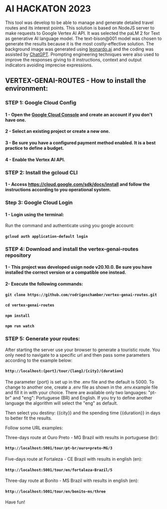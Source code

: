 # AI HACKATON 2023

This tool was develop to be able to manage and generate detailed travel routes and its interest points. This solution is based on NodeJS server to make requests to Google Vertex AI API. It was selected the paLM 2 for Text as generative AI language model. The text-bison@001 model was chosen to generate the results because it is the most costly-effective solution. The background image was generated using [leonardo.ai](https://leonardo.ai) and the coding was assisted by [ChatGPT](https://chat.openai.com). Prompting engineering techniques were also used to improve the responses giving to it instructions, context and output indicators avoiding imprecise expressions.

## VERTEX-GENAI-ROUTES - How to install the environment:

### STEP 1: Google Cloud Config

#### 1 - Open the [Google Cloud Console](https://console.cloud.google.com) and create an account if you don't have one.
#### 2 - Select an existing project or create a new one.
#### 3 - Be sure you have a configured payment method enabled. It is a best practice to define a budget.
#### 4 - Enable the Vertex AI API.

### STEP 2: Install the gcloud CLI

#### 1 - Access https://cloud.google.com/sdk/docs/install and follow the instructions according to you operational system.

### Step 3: Google Cloud Login

#### 1 - Login using the terminal:

Run the command and authenticate using you google account:

#### `gcloud auth application-default login`

### STEP 4: Download and install the vertex-genai-routes repository

#### 1 - This project was developed usign node v20.10.0. Be sure you have installed the correct version or a compatible one instead.

#### 2- Execute the following commands:

#### `git clone https://github.com/rodrigoschamber/vertex-genai-routes.git`

#### `cd vertex-genai-routes`

#### `npm install`

#### `npm run watch`

### STEP 5: Generate your routes:

After starting the server use your browser to generate a touristic route. You only need to navigate to a specific url and then pass some parameters according to the example below:

#### `http://localhost:{port}/tour/{lang}/{city}/{duration}`

The parameter {port} is set up in the .env file and the default is 5000. To change to another one, create a .env file as shown in the .env.example file and fill it in with your choice. There are available only two languages: "pt-br" and "eng": Portuguese (BR) and English. If you try to define another language the algorithm will select the "eng" as default.

Then select you destiny: {{city}} and the spending time {{duration}} in days to better fit the results.

Follow some URL examples:

Three-days route at Ouro Preto - MG Brazil with results in portuguese (br):

#### `http://localhost:5001/tour/pt-br/ouro+preto-MG/3`


Five-days route at Fortaleza - CE Brazil with results in english (en):

#### `http://localhost:5001/tour/en/fortaleza-Brazil/5`

Three-day route at Bonito - MS Brazil with results in english (en):

#### `http://localhost:5001/tour/en/bonito-ms/three`

Have fun!